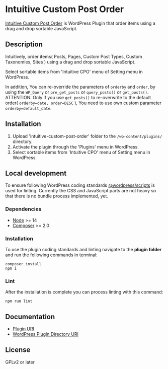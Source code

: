 # Intuitive Custom Post Order

<a href="http://hijiriworld.com/web/plugins/intuitive-custom-post-order/">Intuitive Custom Post Order</a> is WordPress Plugin that order items using a drag and drop sortable JavaScript.

## Description

Intuitively, order items( Posts, Pages, Custom Post Types, Custom Taxonomies, Sites ) using a drag and drop sortable JavaScript.

Select sortable items from 'Intuitive CPO' menu of Setting menu in WordPress.

In addition, You can re-override the parameters of `orderby` and `order`, by using the `WP_Query` or `pre_get_posts` or `query_posts()` or `get_posts()`.<br>
ATTENTION: Only if you use `get_posts()` to re-overwrite to the default order( `orderby=date, order=DESC` ), You need to use own custom parameter `orderby=default_date`.

## Installation

1. Upload 'intuitive-custom-post-order' folder to the `/wp-content/plugins/` directory.
2. Activate the plugin through the 'Plugins' menu in WordPress.
3. Select sortable items from 'Intuitive CPO' menu of Setting menu in WordPress.

## Local development

To ensure following WordPress coding standards [@wordpress/scripts](https://developer.wordpress.org/block-editor/reference-guides/packages/packages-scripts/) is used for linting. Currently the CSS and JavaScript parts are not heavy so that there is no bundle process implemented, yet.

### Dependencies

* [Node](https://nodejs.org/en/) >= 14
* [Composer](https://getcomposer.org/download/) >= 2.0

### Installation

To use the plugin coding standards and linting navigate to the **plugin folder** and run the following commands in terminal:

```
composer install
npm i
```

### Lint

After the installation is complete you can process linting with this command:

```
npm run lint
```

## Documentation

* <a href="http://hijiriworld.com/web/plugins/intuitive-custom-post-order/">Plugin URI</a>
* <a href="https://wordpress.org/plugins/intuitive-custom-post-order/">WordPress Plugin Directory URI</a>

## License

GPLv2 or later
